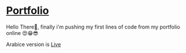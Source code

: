 # [Portfolio](https://fettahaud.github.io/Portfolio/en.index.html)
Hello There👋, finally i'm pushing my first lines of code from my portfolio online 😍😁😎

Arabice version is [Live](https://fettahaud.github.io/Portfolio/ar.index.html) 

